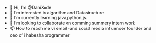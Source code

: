 - 👋 Hi, I’m @DaniXode
- 👀 I’m interested in algorithm and Datastructure
- 🌱 I’m currently learning java,python,js.
- 💞️ I’m looking to collaborate on comming summery intern work
- 📫 How to reach me vi email 
-and social media influencer
  founder and ceo of i habesha programmer 
<!---
DaniXode/DaniXode is a ✨ special ✨ repository because its `README.md` (this file) appears on your GitHub profile.
You can click the Preview link to take a look at your changes.
--->

